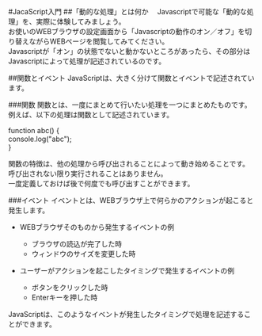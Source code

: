 #JacaScript入門
##「動的な処理」とは何か
　Javascriptで可能な「動的な処理」を、実際に体験してみましょう。  
お使いのWEBブラウザの設定画面から「Javascriptの動作のオン／オフ」を切り替えながらWEBページを閲覧してみてください。  
Javascriptが「オン」の状態でないと動かないところがあったら、その部分はJavascriptによって処理が記述されているのです。


##関数とイベント
JavaScriptは、大きく分けて関数とイベントで記述されています。

###関数
関数とは、一度にまとめて行いたい処理を一つにまとめたものです。  
例えば、以下の処理は関数として記述されています。

function abc() {  
	console.log("abc");  
}

関数の特徴は、他の処理から呼び出されることによって動き始めることです。  
呼び出されない限り実行されることはありません。  
一度定義しておけば後で何度でも呼び出すことができます。

###イベント
イベントとは、WEBブラウザ上で何らかのアクションが起こると発生します。

 - WEBブラウザそのものから発生するイベントの例
	+ ブラウザの読込が完了した時
	+ ウィンドウのサイズを変更した時

 - ユーザーがアクションを起こしたタイミングで発生するイベントの例
 	+ ボタンをクリックした時
 	+ Enterキーを押した時

JavaScriptは、このようなイベントが発生したタイミングで処理を記述することができます。




